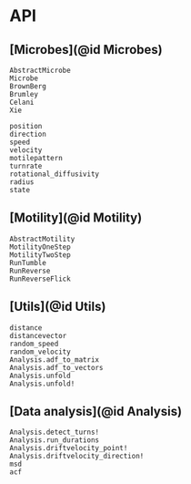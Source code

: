 # API

## [Microbes](@id Microbes)
```@docs
AbstractMicrobe
Microbe
BrownBerg
Brumley
Celani
Xie
```

```@docs
position
direction
speed
velocity
motilepattern
turnrate
rotational_diffusivity
radius
state
```

## [Motility](@id Motility)
```@docs
AbstractMotility
MotilityOneStep
MotilityTwoStep
RunTumble
RunReverse
RunReverseFlick
```

## [Utils](@id Utils)
```@docs
distance
distancevector
random_speed
random_velocity
Analysis.adf_to_matrix
Analysis.adf_to_vectors
Analysis.unfold
Analysis.unfold!
```

## [Data analysis](@id Analysis)
```@docs
Analysis.detect_turns!
Analysis.run_durations
Analysis.driftvelocity_point!
Analysis.driftvelocity_direction!
msd
acf
```
